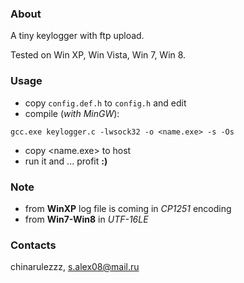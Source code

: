 ### About

A tiny keylogger with ftp upload.

Tested on Win XP, Win Vista, Win 7, Win 8.

### Usage
* copy `config.def.h` to `config.h` and edit
* compile (*with MinGW*):
```
gcc.exe keylogger.c -lwsock32 -o <name.exe> -s -Os
```
* copy <name.exe> to host
* run it and ... profit **:)**

### Note
* from **WinXP** log file is coming in *CP1251* encoding
* from **Win7-Win8** in *UTF-16LE*

### Contacts
chinarulezzz, <s.alex08@mail.ru>

